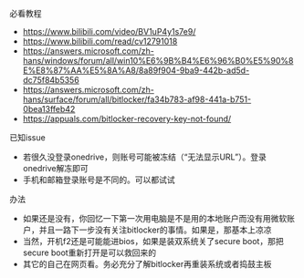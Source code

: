 必看教程
- https://www.bilibili.com/video/BV1uP4y1s7e9/
- https://www.bilibili.com/read/cv12791018
- https://answers.microsoft.com/zh-hans/windows/forum/all/win10%E6%9B%B4%E6%96%B0%E5%90%8E%E8%87%AA%E5%8A%A8/8a89f904-9ba9-442b-ad5d-dc75f84b5356
- https://answers.microsoft.com/zh-hans/surface/forum/all/bitlocker/fa34b783-af98-441a-b751-0bea13ffeb42
- https://appuals.com/bitlocker-recovery-key-not-found/

已知issue
- 若很久没登录onedrive，则账号可能被冻结（“无法显示URL”）。登录onedrive解冻即可
- 手机和邮箱登录账号是不同的。可以都试试

办法
- 如果还是没有，你回忆一下第一次用电脑是不是用的本地账户而没有用微软账户，并且一路下一步没有关注bitlocker的事情。如果是，那基本上凉凉
- 当然，开机f2还是可能能进bios，如果是装双系统关了secure boot，那把secure boot重新打开是可以救回来的
- 其它的自己在网页看。务必充分了解bitlocker再重装系统或者捣鼓主板